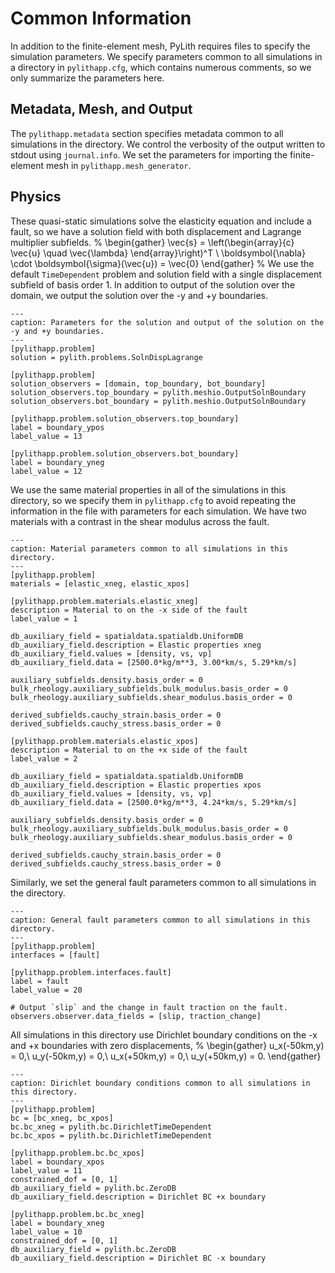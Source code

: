 # Common Information

In addition to the finite-element mesh, PyLith requires files to specify the simulation parameters.
We specify parameters common to all simulations in a directory in `pylithapp.cfg`, which contains numerous comments, so we only summarize the parameters here.

## Metadata, Mesh, and Output

The `pylithapp.metadata` section specifies metadata common to all simulations in the directory.
We control the verbosity of the output written to stdout using `journal.info`.
We set the parameters for importing the finite-element mesh in `pylithapp.mesh_generator`. 

## Physics

These quasi-static simulations solve the elasticity equation and include a fault, so we have a solution field with both displacement and Lagrange multiplier subfields.
%
\begin{gather}
\vec{s} = \left(\begin{array}{c} \vec{u} \quad \vec{\lambda} \end{array}\right)^T \\
\boldsymbol{\nabla} \cdot \boldsymbol{\sigma}(\vec{u}) = \vec{0}
\end{gather}
%
We use the default `TimeDependent` problem and solution field with a single displacement subfield of basis order 1.
In addition to output of the solution over the domain, we output the solution over the -y and +y boundaries.

```{code-block} cfg
---
caption: Parameters for the solution and output of the solution on the -y and +y boundaries.
---
[pylithapp.problem]
solution = pylith.problems.SolnDispLagrange

[pylithapp.problem]
solution_observers = [domain, top_boundary, bot_boundary]
solution_observers.top_boundary = pylith.meshio.OutputSolnBoundary
solution_observers.bot_boundary = pylith.meshio.OutputSolnBoundary

[pylithapp.problem.solution_observers.top_boundary]
label = boundary_ypos
label_value = 13

[pylithapp.problem.solution_observers.bot_boundary]
label = boundary_yneg
label_value = 12
```

We use the same material properties in all of the simulations in this directory, so we specify them in `pylithapp.cfg` to avoid repeating the information in the file with parameters for each simulation.
We have two materials with a contrast in the shear modulus across the fault.

```{code-block} cfg
---
caption: Material parameters common to all simulations in this directory.
---
[pylithapp.problem]
materials = [elastic_xneg, elastic_xpos]

[pylithapp.problem.materials.elastic_xneg]
description = Material to on the -x side of the fault
label_value = 1

db_auxiliary_field = spatialdata.spatialdb.UniformDB
db_auxiliary_field.description = Elastic properties xneg
db_auxiliary_field.values = [density, vs, vp]
db_auxiliary_field.data = [2500.0*kg/m**3, 3.00*km/s, 5.29*km/s]

auxiliary_subfields.density.basis_order = 0
bulk_rheology.auxiliary_subfields.bulk_modulus.basis_order = 0
bulk_rheology.auxiliary_subfields.shear_modulus.basis_order = 0

derived_subfields.cauchy_strain.basis_order = 0
derived_subfields.cauchy_stress.basis_order = 0

[pylithapp.problem.materials.elastic_xpos]
description = Material to on the +x side of the fault
label_value = 2

db_auxiliary_field = spatialdata.spatialdb.UniformDB
db_auxiliary_field.description = Elastic properties xpos
db_auxiliary_field.values = [density, vs, vp]
db_auxiliary_field.data = [2500.0*kg/m**3, 4.24*km/s, 5.29*km/s]

auxiliary_subfields.density.basis_order = 0
bulk_rheology.auxiliary_subfields.bulk_modulus.basis_order = 0
bulk_rheology.auxiliary_subfields.shear_modulus.basis_order = 0

derived_subfields.cauchy_strain.basis_order = 0
derived_subfields.cauchy_stress.basis_order = 0
```

Similarly, we set the general fault parameters common to all simulations in the directory.

```{code-block} cfg
---
caption: General fault parameters common to all simulations in this directory.
---
[pylithapp.problem]
interfaces = [fault]

[pylithapp.problem.interfaces.fault]
label = fault
label_value = 20

# Output `slip` and the change in fault traction on the fault.
observers.observer.data_fields = [slip, traction_change]
```

All simulations in this directory use Dirichlet boundary conditions on the -x and +x boundaries with zero displacements,
%
\begin{gather}
u_x(-50km,y) = 0,\\
u_y(-50km,y) = 0,\\
u_x(+50km,y) = 0,\\
u_y(+50km,y) = 0.
\end{gather}

```{code-block} cfg
---
caption: Dirichlet boundary conditions common to all simulations in this directory.
---
[pylithapp.problem]
bc = [bc_xneg, bc_xpos]
bc.bc_xneg = pylith.bc.DirichletTimeDependent
bc.bc_xpos = pylith.bc.DirichletTimeDependent

[pylithapp.problem.bc.bc_xpos]
label = boundary_xpos
label_value = 11
constrained_dof = [0, 1]
db_auxiliary_field = pylith.bc.ZeroDB
db_auxiliary_field.description = Dirichlet BC +x boundary

[pylithapp.problem.bc.bc_xneg]
label = boundary_xneg
label_value = 10
constrained_dof = [0, 1]
db_auxiliary_field = pylith.bc.ZeroDB
db_auxiliary_field.description = Dirichlet BC -x boundary
```
